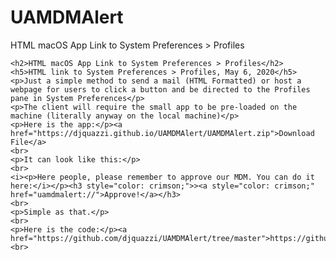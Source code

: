 # UAMDMAlert
HTML macOS App Link to System Preferences > Profiles

    <h2>HTML macOS App Link to System Preferences > Profiles</h2>
    <h5>HTML link to System Preferences > Profiles, May 6, 2020</h5>
    <p>Just a simple method to send a mail (HTML Formatted) or host a webpage for users to click a button and be directed to the Profiles pane in System Preferences</p>
    <p>The client will require the small app to be pre-loaded on the machine (literally anyway on the local machine)</p>
    <p>Here is the app:</p><a href="https://djquazzi.github.io/UAMDMAlert/UAMDMAlert.zip">Download File</a>
    <br>
    <p>It can look like this:</p>
    <br>
    <i><p>Here people, please remember to approve our MDM. You can do it here:</i></p><h3 style="color: crimson;">><a style="color: crimson;" href="uamdmalert://">Approve!</a></h3>
    <br>
    <p>Simple as that.</p>
    <br>
    <p>Here is the code:</p><a href="https://github.com/djquazzi/UAMDMAlert/tree/master">https://github.com/djquazzi/UAMDMAlert/tree/master</a>
    <br>
  </div>
